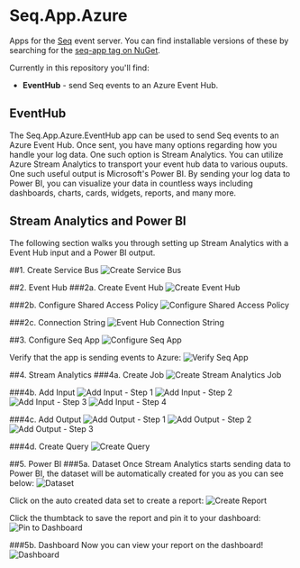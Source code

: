 # Seq.App.Azure

Apps for the [Seq](http://getseq.net) event server. You can find installable versions of these by searching for the [seq-app tag on NuGet](http://www.nuget.org/packages?q=seq-app).

Currently in this repository you'll find:

 * **EventHub** - send Seq events to an Azure Event Hub.

## EventHub
The Seq.App.Azure.EventHub app can be used to send Seq events to an Azure Event Hub.  Once sent, you have many options regarding how you handle your log data.  One such option is Stream Analytics.  You can utilize Azure Stream Analytics to transport your event hub data to various ouputs.  One such useful output is Microsoft's Power BI.  By sending your log data to Power BI, you can visualize your data in countless ways including dashboards, charts, cards, widgets, reports, and many more.

## Stream Analytics and Power BI
The following section walks you through setting up Stream Analytics with a Event Hub input and a Power BI output.

##1. Create Service Bus
![Create Service Bus](docs/images/create_service_bus.png)

##2. Event Hub
###2a. Create Event Hub
![Create Event Hub](docs/images/create_event_hub.png)

###2b. Configure Shared Access Policy
![Configure Shared Access Policy](docs/images/configure_shared_access_policy.png)

###2c. Connection String
![Event Hub Connection String](docs/images/event_hub_connection_string.png)

##3. Configure Seq App
![Configure Seq App](docs/images/configure_seq_app.png)

Verify that the app is sending events to Azure:
![Verify Seq App](docs/images/verify_app.png)

##4. Stream Analytics
###4a. Create Job
![Create Stream Analytics Job](docs/images/create_stream_analytics_job.png)

###4b. Add Input
![Add Input - Step 1](docs/images/add_input_job_1.png)
![Add Input - Step 2](docs/images/add_input_job_2.png)
![Add Input - Step 3](docs/images/add_input_job_3.png)
![Add Input - Step 4](docs/images/add_input_job_4.png)

###4c. Add Output
![Add Output - Step 1](docs/images/add_output_1.png)
![Add Output - Step 2](docs/images/add_output_2.png)
![Add Output - Step 3](docs/images/add_output_3.png)

###4d. Create Query
![Create Query](docs/images/create_query.png)

##5. Power BI
###5a. Dataset
Once Stream Analytics starts sending data to Power BI, the dataset will be automatically created for you as you can see below:
![Dataset](docs/images/pbi_dataset.png)

Click on the auto created data set to create a report:
![Create Report](docs/images/pbi_create_report.png)

Click the thumbtack to save the report and pin it to your dashboard:
![Pin to Dashboard](docs/images/pbi_pin_to_dashboard.png)

###5b. Dashboard
Now you can view your report on the dashboard!
![Dashboard](docs/images/pbi_dashboard.png)
